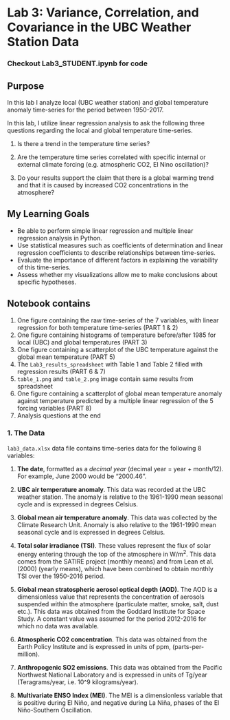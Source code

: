 # Lab 3: Variance, Correlation, and Covariance in the UBC Weather Station Data

### Checkout Lab3_STUDENT.ipynb for code

## **Purpose**

In this lab I analyze local (UBC weather station) and global temperature anomaly time-series for the period between 1950-2017. 

In this lab, I utilize linear regression analysis to ask the following three questions regarding the local and global temperature time-series.

1. Is there a trend in the temperature time series?

2. Are the temperature time series correlated with specific internal or external climate forcing (e.g. atmospheric CO2, El Nino oscillation)?

3. Do your results support the claim that there is a global warming trend and that it is caused by increased CO2 concentrations in the atmosphere?

## **My Learning Goals**

- Be able to perform simple linear regression and multiple linear regression analysis in Python.
- Use statistical measures such as coefficients of determination and linear regression coefficients to describe relationships between time-series.
- Evaluate the importance of different factors in explaining the variability of this time-series.
- Assess whether my visualizations allow me to make conclusions about specific hypotheses.

## **Notebook contains**

1. One figure containing the raw time-series of the 7 variables, with linear regression for both temperature time-series (PART 1 & 2)
2. One figure containing histograms of temperature before/after 1985 for local (UBC) and global temperatures (PART 3)
3. One figure containing a scatterplot of the UBC temperature against the global mean temperature (PART 5)
4. The `Lab3_results_spreadsheet` with Table 1 and Table 2 filled with regression results (PART 6 & 7)
5. `table_1.png` and `table_2.png` image contain same results from spreadsheet
6. One figure containing a scatterplot of global mean temperature anomaly against temperature predicted by a multiple linear regression of the 5 forcing variables (PART 8)
7. Analysis questions at the end
 
### **1. The Data**
`lab3_data.xlsx` data file contains time-series data for the following 8 variables:

1. **The date**, formatted as a *decimal year* (decimal year = year + month/12). For example, June 2000 would be “2000.46”.

2. **UBC air temperature anomaly**. This data was recorded at the UBC weather station. The anomaly is relative to the 1961-1990 mean seasonal cycle and is expressed in degrees Celsius.

3. **Global mean air temperature anomaly**. This data was collected by the Climate Research Unit. Anomaly is also relative to the 1961-1990 mean seasonal cycle and is expressed in degrees Celsius.

4. **Total solar irradiance (TSI)**. These values represent the flux of solar energy entering through the top of the atmosphere in W/m<sup>2</sup>. This data comes from the SATIRE project (monthly means) and from Lean et al. (2000) (yearly means), which have been combined to obtain monthly TSI over the 1950-2016 period.

5. **Global mean stratospheric aerosol optical depth (AOD)**. The AOD is a dimensionless value that represents the concentration of aerosols suspended within the atmosphere (particulate matter, smoke, salt, dust etc.). This data was obtained from the Goddard Institute for Space Study. A constant value was assumed for the period 2012-2016 for which no data was available.

6. **Atmospheric CO2 concentration**. This data was obtained from the Earth Policy Institute and is expressed in units of ppm, (parts-per-million).

7. **Anthropogenic SO2 emissions**. This data was obtained from the Pacific Northwest National Laboratory and is expressed in units of Tg/year (Teragrams/year, i.e. 10^9 kilograms/year).

8. **Multivariate ENSO Index (MEI)**. The MEI is a dimensionless variable that is positive during El Niño, and negative during La Niña, phases of the El Niño-Southern Oscillation.
